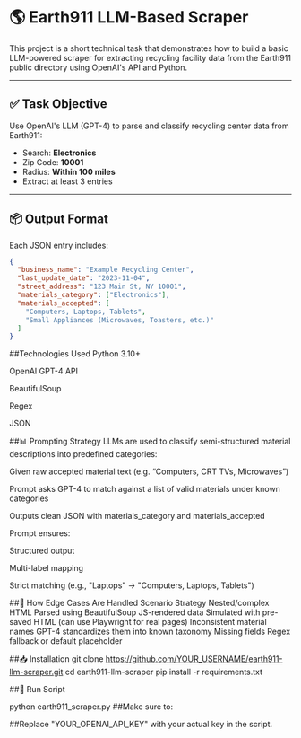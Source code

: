 # 🌎 Earth911 LLM-Based Scraper

This project is a short technical task that demonstrates how to build a basic LLM-powered scraper for extracting recycling facility data from the Earth911 public directory using OpenAI's API and Python.

---

## ✅ Task Objective

Use OpenAI's LLM (GPT-4) to parse and classify recycling center data from Earth911:
- Search: **Electronics**
- Zip Code: **10001**
- Radius: **Within 100 miles**
- Extract at least 3 entries

---

## 📦 Output Format

Each JSON entry includes:

```json
{
  "business_name": "Example Recycling Center",
  "last_update_date": "2023-11-04",
  "street_address": "123 Main St, NY 10001",
  "materials_category": ["Electronics"],
  "materials_accepted": [
    "Computers, Laptops, Tablets",
    "Small Appliances (Microwaves, Toasters, etc.)"
  ]
}
```

##Technologies Used
Python 3.10+

OpenAI GPT-4 API

BeautifulSoup

Regex

JSON

##📊 Prompting Strategy
LLMs are used to classify semi-structured material descriptions into predefined categories:

Given raw accepted material text (e.g. “Computers, CRT TVs, Microwaves”)

Prompt asks GPT-4 to match against a list of valid materials under known categories

Outputs clean JSON with materials_category and materials_accepted

Prompt ensures:

Structured output

Multi-label mapping

Strict matching (e.g., "Laptops" → "Computers, Laptops, Tablets")

##🧠 How Edge Cases Are Handled
Scenario	Strategy
Nested/complex HTML	Parsed using BeautifulSoup
JS-rendered data	Simulated with pre-saved HTML (can use Playwright for real pages)
Inconsistent material names	GPT-4 standardizes them into known taxonomy
Missing fields	Regex fallback or default placeholder



##📥 Installation
git clone https://github.com/YOUR_USERNAME/earth911-llm-scraper.git
cd earth911-llm-scraper
pip install -r requirements.txt

##🚀 Run Script

python earth911_scraper.py
##Make sure to:

##Replace "YOUR_OPENAI_API_KEY" with your actual key in the script.
